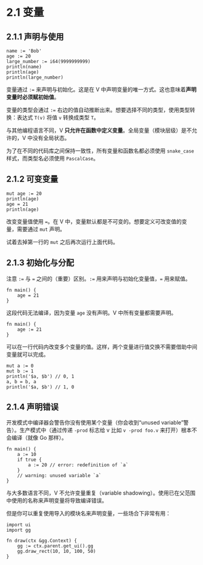 # 2.1 变量

## 2.1.1 声明与使用

    name := 'Bob'
    age := 20
    large_number := i64(9999999999)
    println(name)
    println(age)
    println(large_number)

变量通过 `:=` 来声明与初始化。这是在 V 中声明变量的唯一方式。这也意味着**声明变量时必须赋初始值**。

变量的类型会通过 `:=` 右边的值自动推断出来。想要选择不同的类型，使用类型转换：表达式 `T(v)` 将值 `v` 转换成类型 `T`。

与其他编程语言不同，V **只允许在函数中定义变量**。全局变量（模块层级）是不允许的，V 中没有全局状态。

为了在不同的代码库之间保持一致性，所有变量和函数名都必须使用 `snake_case` 样式，而类型名必须使用 `PascalCase`。

## 2.1.2 可变变量

    mut age := 20
    println(age)
    age = 21
    println(age)

改变变量值使用 `=`。在 V 中，变量默认都是不可变的。想要定义可改变值的变量，需要通过 `mut` 声明。

试着去掉第一行的 `mut` 之后再次运行上面代码。

## 2.1.3 初始化与分配

注意 `:=` 与 `=` 之间的（重要）区别。`:=` 用来声明与初始化变量值，`=` 用来赋值。

    fn main() {
        age = 21
    }

这段代码无法编译，因为变量 `age` 没有声明。V 中所有变量都需要声明。

    fn main() {
        age := 21
    }

可以在一行代码内改变多个变量的值。这样，两个变量进行值交换不需要借助中间变量就可以完成。

    mut a := 0
    mut b := 1
    println('$a, $b') // 0, 1
    a, b = b, a
    println('$a, $b') // 1, 0

## 2.1.4 声明错误

开发模式中编译器会警告你没有使用某个变量（你会收到“unused variable”警告）。生产模式中（通过传递 `-prod` 标志给 v 比如 `v -prod foo.v` 来打开）根本不会编译（就像 Go 那样）。

    fn main() {
        a := 10
        if true {
            a := 20 // error: redefinition of `a`
        }
        // warning: unused variable `a`
    }

与大多数语言不同，V 不允许变量重复（variable shadowing）。使用已在父范围中使用的名称来声明变量将导致编译错误。

但是你可以重复使用导入的模块名来声明变量，一些场合下非常有用：

    import ui
    import gg

    fn draw(ctx &gg.Context) {
        gg := ctx.parent.get_ui().gg
        gg.draw_rect(10, 10, 100, 50)
    }
